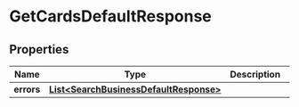 

# GetCardsDefaultResponse


## Properties

| Name | Type | Description | Notes |
|------------ | ------------- | ------------- | -------------|
|**errors** | [**List&lt;SearchBusinessDefaultResponse&gt;**](SearchBusinessDefaultResponse.md) |  |  [optional] |



